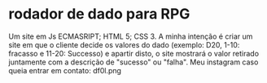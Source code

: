 # rodador de dado para RPG
 Um site em Js ECMASRIPT; HTML 5; CSS 3.
 A minha intenção é criar um site em que o cliente decide os valores do dado (exemplo: D20, 1-10: fracasso e 11-20: Successo) e apartir disto, o site mostrará o valor retirado juntamente com a descrição de "sucesso" ou "falha".
 Meu instagram caso queia entrar em contato: df0l.png
